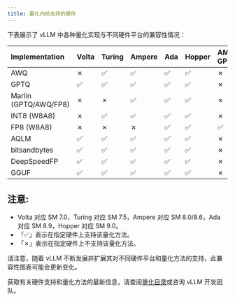 ```yaml
---
title: 量化内核支持的硬件
---
```



下表展示了 vLLM 中各种量化实现与不同硬件平台的兼容性情况：

|Implementation|Volta|Turing|Ampere|Ada|Hopper|AMD GPU|Intel GPU|x86 CPU|AWS Inferentia|Google TPU|
|:----|:----|:----|:----|:----|:----|:----|:----|:----|:----|:----|
|AWQ|✗|✅︎|✅︎|✅︎|✅︎|✗|✗|✅︎|✗|✗|
|GPTQ|✅︎|✅︎|✅︎|✅︎|✅︎|✗|✗|✗|✗|✗|
|Marlin (GPTQ/AWQ/FP8)|✗|✗|✅︎|✅︎|✅︎|✗|✗|✗|✗|✗|
|INT8 (W8A8)|✗|✅︎|✅︎|✅︎|✅︎|✗|✗|✅︎|✗|✗|
|FP8 (W8A8)|✗|✗|✗|✅︎|✅︎|✅︎|✗|✗|✗|✗|
|AQLM|✅︎|✅︎|✅︎|✅︎|✅︎|✗|✗|✗|✗|✗|
|bitsandbytes|✅︎|✅︎|✅︎|✅︎|✅︎|✗|✗|✗|✗|✗|
|DeepSpeedFP|✅︎|✅︎|✅︎|✅︎|✅︎|✗|✗|✗|✗|✗|
|GGUF|✅︎|✅︎|✅︎|✅︎|✅︎|✗|✗|✗|✗|✗|

## 注意:

* Volta 对应 SM 7.0，Turing 对应 SM 7.5，Ampere 对应 SM 8.0/8.6，Ada 对应 SM 8.9，Hopper 对应 SM 9.0。
* 「✅︎」表示在指定硬件上支持该量化方法。
* 「✗」表示在指定硬件上不支持该量化方法。


请注意，随着 vLLM 不断发展并扩展其对不同硬件平台和量化方法的支持，此兼容性图表可能会更新变化。


获取有关硬件支持和量化方法的最新信息，请查阅[量化目录](https://github.com/vllm-project/vllm/tree/main/vllm/model_executor/layers/quantization)或咨询 vLLM 开发团队。

